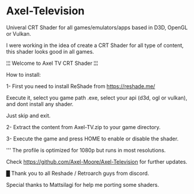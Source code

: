 # Axel-Television
Univeral CRT Shader for all games/emulators/apps based in D3D, OpenGL or Vulkan.

I were working in the idea of create a CRT Shader for all type of content, this shader looks good in all games.


¦¦¦ Welcome to Axel TV CRT Shader ¦¦¦

How to install:

1- First you need to install ReShade from https://reshade.me/

   Execute it, select you game path .exe, select your api (d3d, ogl or vulkan), and dont install any shader.

   Just skip and exit.

2- Extract the content from Axel-TV.zip to your game directory.

3- Execute the game and press HOME to enable or disable the shader.


''' The profile is optimized for 1080p but runs in most resolutions.

Check https://github.com/Axel-Moore/Axel-Television for further updates.


█ Thank you to all Reshade / Retroarch guys from discord.

Special thanks to Mattsilagi for help me porting some shaders.
